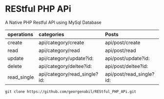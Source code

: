 # REStful PHP  APi 
A Native PHP Restful API using MySql Database 

 | operations | categories | Posts     |
| :---        |:----  |:--- |
| create      |api/category/create |api/post/create   |
| read        |api/category/read | api/post/read   |
| update      | api/category/update?id: |api/post/update?id:|
| delete      | api/category/deltee?id: | api/post/deltee?id: |
| read_single | api/category/read_single?id:| api/post/read_single?id: |



```
git clone https://github.com/georgenabil/REStful_PHP_APi.git
```
